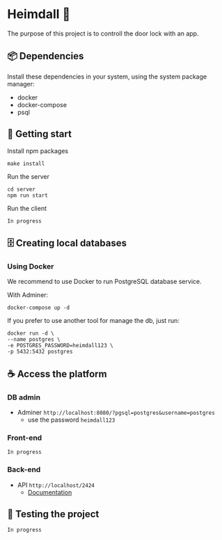 # Heimdall 🚪

The purpose of this project is to controll the door lock with an app.

## 📦 Dependencies

Install these dependencies in your system, using the system package manager:
- docker
- docker-compose
- psql

## 🚀 Getting start

Install npm packages
```
make install
```

Run the server
```
cd server
npm run start
```

Run the client

`In progress`

## 🗄️ Creating local databases

### Using Docker

We recommend to use Docker to run PostgreSQL database service.

With Adminer:
```
docker-compose up -d
```

If you prefer to use another tool for manage the db, just run:
```
docker run -d \
--name postgres \
-e POSTGRES_PASSWORD=heimdall123 \
-p 5432:5432 postgres
```

## ☕ Access the platform

### DB admin

- Adminer `http://localhost:8080/?pgsql=postgres&username=postgres`
  - use the password `heimdall123`

### Front-end

`In progress`

### Back-end

- API `http://localhost/2424`
  - [Documentation](server)

## 🧪 Testing the project
`In progress`
